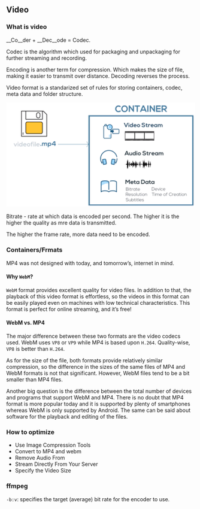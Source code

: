 ## Video

### What is video
__Co__der + __Dec__ode = Codec.

Codec is the algorithm which used for packaging and unpackaging for further streaming and recording.

Encoding is another term for compression. Which makes the size of file, making it easier to transmit over distance. Decoding reverses the process.

Video format is a standarized set of rules for storing containers, codec, meta data and folder structure.

![video-container.png](../images/video-container.png)

Bitrate - rate at which data is encoded per second. The higher it is the higher the quality as mre data is transmitted.

The higher the frame rate, more data need to be encoded.

### Containers/Frmats
MP4 was not designed with today, and tomorrow’s, internet in mind.

#### Why `WebM`?
`WebM` format provides excellent quality for video files. In addition to that, the playback of this video format is effortless, so the videos in this format can be easily played even on machines with low technical characteristics. This format is perfect for online streaming, and it’s free!

#### WebM vs. MP4
The major difference between these two formats are the video codecs used. WebM uses `VP8` or `VP9` while MP4 is based upon `H.264`. Quality-wise, `VP8` is better than `H.264`.

As for the size of the file, both formats provide relatively similar compression, so the difference in the sizes of the same files of MP4 and WebM formats is not that significant. However, WebM files tend to be a bit smaller than MP4 files.

Another big question is the difference between the total number of devices and programs that support WebM and MP4. There is no doubt that MP4 format is more popular today and it is supported by plenty of smartphones whereas WebM is only supported by Android. The same can be said about software for the playback and editing of the files.

### How to optimize
* Use Image Compression Tools
* Convert to MP4 and webm
* Remove Audio From
* Stream Directly From Your Server
* Specify the Video Size

### ffmpeg
`-b:v`: specifies the target (average) bit rate for the encoder to use.
